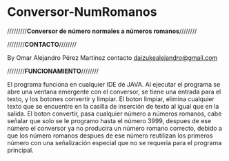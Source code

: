 # Conversor-NumRomanos
/////////********Conversor de número normales a números romanos********////////

////////********CONTACTO********////////

By Omar Alejandro Pérez Martínez
contacto daizukealejandro@gmail.com

////////********FUNCIONAMIENTO********////////

El programa funciona en cualquier IDE de JAVA.
Al ejecutar el programa se abre una ventana emergente con el conversor, se tiene una entrada para el texto, y los botones convertir y limpiar.
El boton limpiar, elimina cualquier texto que se encuentre en la casilla de inserción de texto al igual que en la salida.
El boton convertir, pasa cualquier número a números romanos, cabe señalar que solo se le programo hasta el número 3999, despues de ese número el conversor ya no producira un número romano correcto, debido a que los número romanos despues de ese número reutilizan los primeros número con una señalización especial que no se requeria para el programa principal.
